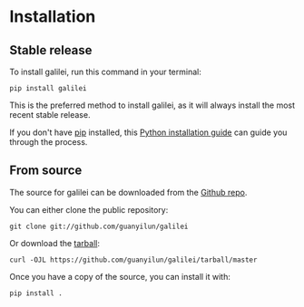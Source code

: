 # Installation

## Stable release

To install galilei, run this command in your
terminal:

``` console
pip install galilei
```

This is the preferred method to install galilei, as it will always install the most recent stable release.

If you don't have [pip][] installed, this [Python installation guide][]
can guide you through the process.

## From source

The source for galilei can be downloaded from
the [Github repo][].

You can either clone the public repository:

``` console
git clone git://github.com/guanyilun/galilei
```

Or download the [tarball][]:

``` console
curl -OJL https://github.com/guanyilun/galilei/tarball/master
```

Once you have a copy of the source, you can install it with:

``` console
pip install .
```

  [pip]: https://pip.pypa.io
  [Python installation guide]: http://docs.python-guide.org/en/latest/starting/installation/
  [Github repo]: https://github.com/%7B%7B%20cookiecutter.github_username%20%7D%7D/%7B%7B%20cookiecutter.project_slug%20%7D%7D
  [tarball]: https://github.com/%7B%7B%20cookiecutter.github_username%20%7D%7D/%7B%7B%20cookiecutter.project_slug%20%7D%7D/tarball/master
